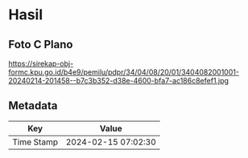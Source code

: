 # Hasil

## Foto C Plano

https://sirekap-obj-formc.kpu.go.id/b4e9/pemilu/pdpr/34/04/08/20/01/3404082001001-20240214-201458--b7c3b352-d38e-4600-bfa7-ac186c8efef1.jpg


## Metadata

| Key        | Value               |
| ---------- | ------------------- |
| Time Stamp | 2024-02-15 07:02:30 |



